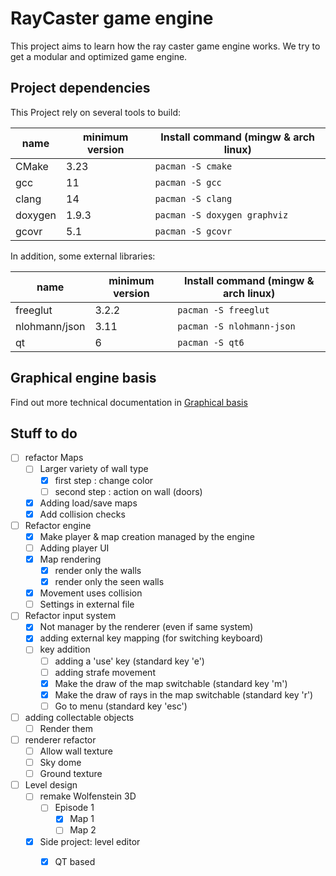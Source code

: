 # RayCaster game engine

This project aims to learn how the ray caster game engine works. We try to get a 
modular and optimized game engine. 

## Project dependencies

This Project rely on several tools to build:

| name    | minimum version | Install command (mingw & arch linux) |
|---------|-----------------|--------------------------------------|
| CMake   | 3.23            | `pacman -S cmake`                    |
| gcc     | 11              | `pacman -S gcc`                      |
| clang   | 14              | `pacman -S clang`                    |
| doxygen | 1.9.3           | `pacman -S doxygen graphviz`         |
| gcovr   | 5.1             | `pacman -S gcovr`                    |

In addition, some external libraries:

| name          | minimum version | Install command (mingw & arch linux) |
|---------------|-----------------|--------------------------------------|
| freeglut      | 3.2.2           | `pacman -S freeglut`                 |
| nlohmann/json | 3.11            | `pacman -S nlohmann-json`            |
| qt            | 6               | `pacman -S qt6`                      |

## Graphical engine basis

Find out more technical documentation in
[Graphical basis](document/BasicRaycaster.md)

## Stuff to do

* [ ] refactor Maps
  * [ ] Larger variety of wall type
    * [X] first step : change color
    * [ ] second step : action on wall (doors)
  * [X] Adding load/save maps
  * [X] Add collision checks
* [ ] Refactor engine
  * [X] Make player & map creation managed by the engine
  * [ ] Adding player UI
  * [X] Map rendering
    * [X] render only the walls
    * [X] render only the seen walls
  * [X] Movement uses collision
  * [ ] Settings in external file
* [ ] Refactor input system
  * [X] Not manager by the renderer (even if same system)
  * [X] adding external key mapping (for switching keyboard)
  * [ ] key addition
    * [ ] adding a 'use' key (standard key 'e')
    * [ ] adding strafe movement
    * [X] Make the draw of the map switchable (standard key 'm')
    * [X] Make the draw of rays in the map switchable (standard key 'r')
    * [ ] Go to menu (standard key 'esc')
* [ ] adding collectable objects
  * [ ] Render them
* [ ] renderer refactor
  * [ ] Allow wall texture
  * [ ] Sky dome
  * [ ] Ground texture
* [ ] Level design
  * [ ] remake Wolfenstein 3D
    * [ ] Episode 1
      * [X] Map 1
      * [ ] Map 2
  * [X] Side project: level editor
    * [X] QT based

